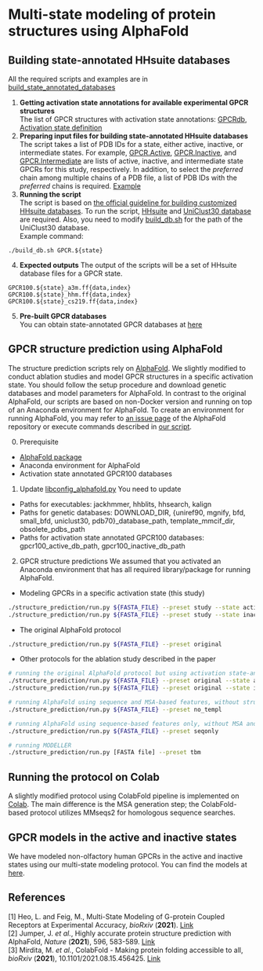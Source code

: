 # Multi-state modeling of protein structures using AlphaFold

## Building state-annotated HHsuite databases
All the required scripts and examples are in [build_state_annotated_databases](https://github.com/huhlim/alphafold-multistate/tree/main/build_state_annotated_databases)
1. **Getting activation state annotations for available experimental GPCR structures**  
The list of GPCR structures with activation state annotations: [GPCRdb](https://gpcrdb.org/structure/), [Activation state definition](https://docs.gpcrdb.org/structures.html#structure-descriptors)
2. **Preparing input files for building state-annotated HHsuite databases**  
The script takes a list of PDB IDs for a state, either active, inactive, or intermediate states. For example, [GPCR.Active](https://github.com/huhlim/alphafold-multistate/blob/main/build_state_annotated_databases/GPCR.Active), [GPCR.Inactive](https://github.com/huhlim/alphafold-multistate/blob/main/build_state_annotated_databases/GPCR.Inactive), and [GPCR.Intermediate](https://github.com/huhlim/alphafold-multistate/blob/main/build_state_annotated_databases/GPCR.Intermediate) are lists of active, inactive, and intermediate state GPCRs for this study, respectively. In addition, to select the _preferred_ chain among multiple chains of a PDB file, a list of PDB IDs with the _preferred_ chains is required. [Example](https://github.com/huhlim/alphafold-multistate/blob/main/build_state_annotated_databases/GPCR.chains)
3. **Running the script**  
The script is based on [the official guideline for building customized HHsuite databases](https://github.com/soedinglab/hh-suite/wiki#building-customized-databases).
To run the script, [HHsuite](https://github.com/soedinglab/hh-suite) and [UniClust30 database](http://gwdu111.gwdg.de/~compbiol/uniclust/2020_06/) are required. Also, you need to modify [build_db.sh](https://github.com/huhlim/alphafold-multistate/blob/cc76e4cc08c121993a03599c62ae29b0cb38c106/build_state_annotated_databases/build_db.sh#L6) for the path of the UniClust30 database.   
Example command:  
```
./build_db.sh GPCR.${state}
```
4. **Expected outputs**
The output of the scripts will be a set of HHsuite database files for a GPCR state.  
```
GPCR100.${state}_a3m.ff{data,index}
GPCR100.${state}_hhm.ff{data,index}
GPCR100.${state}_cs219.ff{data,index}
```
5. **Pre-built GPCR databases**  
You can obtain state-annotated GPCR databases at [here](https://zenodo.org/record/5745217)

## GPCR structure prediction using AlphaFold

The structure prediction scripts rely on [AlphaFold](https://github.com/deepmind/alphafold). We slightly modified to conduct ablation studies and model GPCR structures in a specific activation state. You should follow the setup procedure and download genetic databases and model parameters for AlphaFold. In contrast to the original AlphaFold, our scripts are based on non-Docker version and running on top of an Anaconda environment for AlphaFold. To create an environment for running AlphaFold, you may refer to [an issue page](https://github.com/deepmind/alphafold/issues/24) of the AlphaFold repository or execute commands described in [our script](https://github.com/huhlim/alphafold-multistate/blob/main/structure_prediction/conda_create.sh). 

0. Prerequisite
- [AlphaFold package](https://github.com/deepmind/alphafold)
- Anaconda environment for AlphaFold
- Activation state annotated GPCR100 databases

1. Update [libconfig_alphafold.py](https://github.com/huhlim/alphafold-multistate/blob/main/structure_prediction/libconfig_alphafold.py)
You need to update
- Paths for executables: jackhmmer, hhblits, hhsearch, kalign
- Paths for genetic databases: DOWNLOAD_DIR, {uniref90, mgnify, bfd, small_bfd, uniclust30, pdb70}_database_path, template_mmcif_dir, obsolete_pdbs_path
- Paths for activation state annotated GPCR100 databases: gpcr100_active_db_path, gpcr100_inactive_db_path

2. GPCR structure predictions
We assumed that you activated an Anaconda environment that has all required library/package for running AlphaFold. 
- Modeling GPCRs in a specific activation state (this study)
```bash
./structure_prediction/run.py ${FASTA_FILE} --preset study --state active    # for modeling in active state
./structure_prediction/run.py ${FASTA_FILE} --preset study --state inactive  # for modeling in inactive state
```
- The original AlphaFold protocol
```bash
./structure_prediction/run.py ${FASTA_FILE} --preset original
```
- Other protocols for the ablation study described in the paper
```bash
# running the original AlphaFold protocol but using activation state-annotated GPCR databases
./structure_prediction/run.py ${FASTA_FILE} --preset original --state active     # for modeling in active state
./structure_prediction/run.py ${FASTA_FILE} --preset original --state inactive   # for modeling in inactive state

# running AlphaFold using sequence and MSA-based features, without structure templates-based features
./structure_prediction/run.py ${FASTA_FILE} --preset no_templ

# running AlphaFold using sequence-based features only, without MSA and structure templates-based features
./structure_prediction/run.py ${FASTA_FILE} --preset seqonly

# running MODELLER
./structure_prediction/run.py [FASTA file] --preset tbm
```

## Running the protocol on Colab
A slightly modified protocol using ColabFold pipeline is implemented on [Colab](https://colab.research.google.com/github/huhlim/alphafold-multistate/blob/main/AlphaFold_multistate.ipynb). The main difference is the MSA generation step; the ColabFold-based protocol utilizes MMseqs2 for homologous sequence searches. 

## GPCR models in the active and inactive states
We have modeled non-olfactory human GPCRs in the active and inactive states using our multi-state modeling protocol. You can find the models at [here](https://zenodo.org/record/5745217).

## References
[1] Heo, L. and Feig, M., Multi-State Modeling of G-protein Coupled Receptors at Experimental Accuracy, _bioRxiv_ (**2021**). [Link](https://www.biorxiv.org/content/10.1101/2021.11.26.470086v1)  
[2] Jumper, J. _et al._, Highly accurate protein structure prediction with AlphaFold, _Nature_ (**2021**), 596, 583-589. [Link](https://www.nature.com/articles/s41586-021-03819-2)  
[3] Mirdita, M. _et al._, ColabFold - Making protein folding accessible to all, _bioRxiv_ (**2021**), 10.1101/2021.08.15.456425. [Link](https://www.biorxiv.org/content/10.1101/2021.08.15.456425v2)
